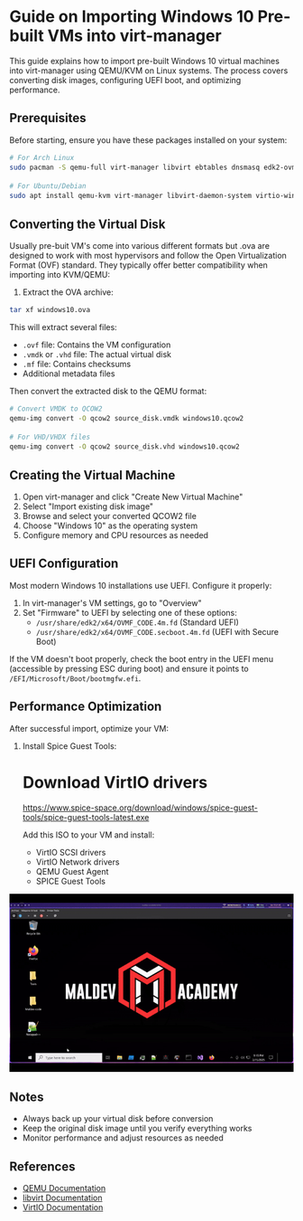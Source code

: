 # Guide on Importing Windows 10 Pre-built VMs into virt-manager

This guide explains how to import pre-built Windows 10 virtual machines into virt-manager using QEMU/KVM on Linux systems. The process covers converting disk images, configuring UEFI boot, and optimizing performance.

## Prerequisites

Before starting, ensure you have these packages installed on your system:

```bash
# For Arch Linux
sudo pacman -S qemu-full virt-manager libvirt ebtables dnsmasq edk2-ovmf

# For Ubuntu/Debian
sudo apt install qemu-kvm virt-manager libvirt-daemon-system virtio-win ovmf
```

## Converting the Virtual Disk

Usually pre-buit VM's come into various different formats but .ova are designed to work with most hypervisors and follow the Open Virtualization Format (OVF) standard. They typically offer better compatibility when importing into KVM/QEMU:

1. Extract the OVA archive:
```bash
tar xf windows10.ova
```
This will extract several files:
- `.ovf` file: Contains the VM configuration
- `.vmdk` or `.vhd` file: The actual virtual disk
- `.mf` file: Contains checksums
- Additional metadata files

Then convert the extracted disk to the QEMU format:

```bash
# Convert VMDK to QCOW2
qemu-img convert -O qcow2 source_disk.vmdk windows10.qcow2

# For VHD/VHDX files
qemu-img convert -O qcow2 source_disk.vhd windows10.qcow2
```

## Creating the Virtual Machine

1. Open virt-manager and click "Create New Virtual Machine"
2. Select "Import existing disk image"
3. Browse and select your converted QCOW2 file
4. Choose "Windows 10" as the operating system
5. Configure memory and CPU resources as needed

## UEFI Configuration

Most modern Windows 10 installations use UEFI. Configure it properly:

1. In virt-manager's VM settings, go to "Overview"
2. Set "Firmware" to UEFI by selecting one of these options:
   - `/usr/share/edk2/x64/OVMF_CODE.4m.fd` (Standard UEFI)
   - `/usr/share/edk2/x64/OVMF_CODE.secboot.4m.fd` (UEFI with Secure Boot)

If the VM doesn't boot properly, check the boot entry in the UEFI menu (accessible by pressing ESC during boot) and ensure it points to `/EFI/Microsoft/Boot/bootmgfw.efi`.


## Performance Optimization

After successful import, optimize your VM:

1. Install Spice Guest Tools:
   # Download VirtIO drivers
   https://www.spice-space.org/download/windows/spice-guest-tools/spice-guest-tools-latest.exe
   
   Add this ISO to your VM and install:
   - VirtIO SCSI drivers
   - VirtIO Network drivers
   - QEMU Guest Agent
   - SPICE Guest Tools


<div align="center">
<img src="sources/win10demo.gif" alt="Windows 10" width="600"/>
</div>


## Notes

- Always back up your virtual disk before conversion
- Keep the original disk image until you verify everything works
- Monitor performance and adjust resources as needed

## References

- [QEMU Documentation](https://www.qemu.org/docs/master/)
- [libvirt Documentation](https://libvirt.org/docs.html)
- [VirtIO Documentation](https://docs.oasis-open.org/virtio/virtio/v1.1/virtio-v1.1.html)
